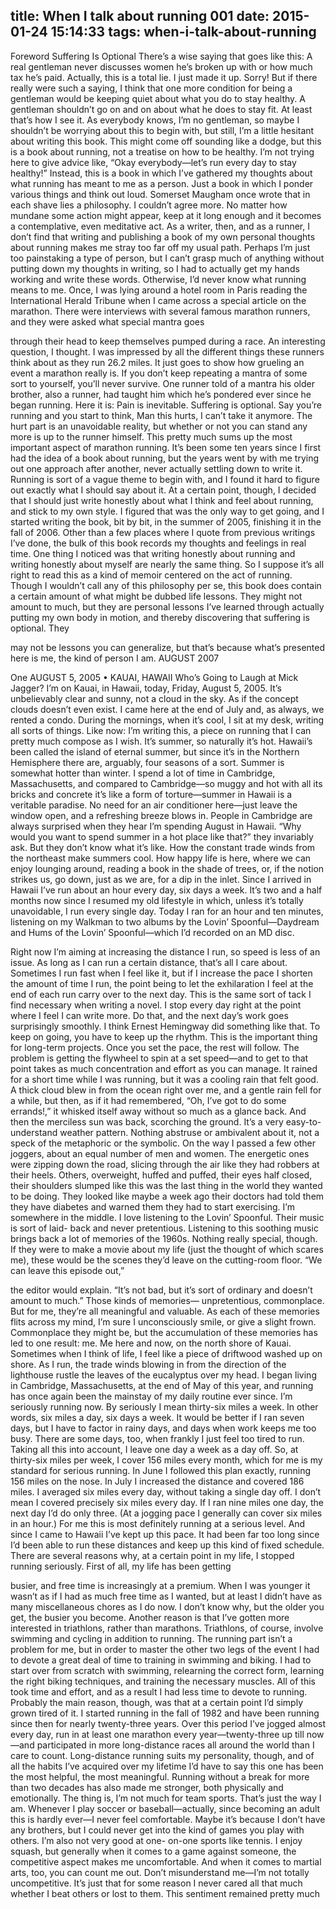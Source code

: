title: When I talk about running 001
date: 2015-01-24 15:14:33
tags: when-i-talk-about-running
---



  Foreword  Suffering Is Optional  There’s a wise saying that goes like this: A real gentleman never discusses women he’s broken up with or how much tax he’s paid. Actually, this is a total lie. I just made it up. Sorry! But if there really were such a saying, I think that one more condition for being a gentleman would be keeping quiet about what you do to stay healthy. A gentleman shouldn’t go on and on about what he does to stay fit. At least that’s how I see it.  As everybody knows, I’m no gentleman, so maybe I shouldn’t be worrying about this to begin with, but still, I’m a little hesitant about writing this book. This might come off sounding like a dodge, but this is a book about running, not a treatise on how to be healthy. I’m not trying here to give advice like, “Okay everybody—let’s run every day to stay healthy!” Instead, this is a book in which I’ve gathered my thoughts about what running has meant to me as a person. Just a book in which I ponder various things and think out loud.  Somerset Maugham once wrote that in each shave lies a philosophy. I couldn’t agree more. No matter how mundane some action might appear, keep at it long enough and it becomes a contemplative, even meditative act. As a writer, then, and as a runner, I don’t find that writing and publishing a book of my own personal thoughts about running makes me stray too far off my usual path. Perhaps I’m just too painstaking a type of person, but I can’t grasp much of anything without putting down my thoughts in writing, so I had to actually get my hands working and write these words. Otherwise, I’d never know what running means to me.  Once, I was lying around a hotel room in Paris reading the International Herald Tribune when I came across a special article on the marathon. There were interviews with several famous marathon runners, and they were asked what special mantra goes

  through their head to keep themselves pumped during a race. An interesting question, I thought. I was impressed by all the different things these runners think about as they run 26.2 miles. It just goes to show how grueling an event a marathon really is. If you don’t keep repeating a mantra of some sort to yourself, you’ll never survive.  One runner told of a mantra his older brother, also a runner, had taught him which he’s pondered ever since he began running. Here it is: Pain is inevitable. Suffering is optional. Say you’re running and you start to think, Man this hurts, I can’t take it anymore. The hurt part is an unavoidable reality, but whether or not you can stand any more is up to the runner himself. This pretty much sums up the most important aspect of marathon running.  It’s been some ten years since I first had the idea of a book about running, but the years went by with me trying out one approach after another, never actually settling down to write it. Running is sort of a vague theme to begin with, and I found it hard to figure out exactly what I should say about it.  At a certain point, though, I decided that I should just write honestly about what I think and feel about running, and stick to my own style. I figured that was the only way to get going, and I started writing the book, bit by bit, in the summer of 2005, finishing it in the fall of 2006. Other than a few places where I quote from previous writings I’ve done, the bulk of this book records my thoughts and feelings in real time. One thing I noticed was that writing honestly about running and writing honestly about myself are nearly the same thing. So I suppose it’s all right to read this as a kind of memoir centered on the act of running.  Though I wouldn’t call any of this philosophy per se, this book does contain a certain amount of what might be dubbed life lessons. They might not amount to much, but they are personal lessons I’ve learned through actually putting my own body in motion, and thereby discovering that suffering is optional. They

  may not be lessons you can generalize, but that’s because what’s presented here is me, the kind of person I am.  AUGUST 2007

  One  AUGUST 5, 2005 • KAUAI, HAWAII  Who’s Going to Laugh at Mick Jagger?  I’m on Kauai, in Hawaii, today, Friday, August 5, 2005. It’s unbelievably clear and sunny, not a cloud in the sky. As if the concept clouds doesn’t even exist. I came here at the end of July and, as always, we rented a condo. During the mornings, when it’s cool, I sit at my desk, writing all sorts of things. Like now: I’m writing this, a piece on running that I can pretty much compose as I wish. It’s summer, so naturally it’s hot. Hawaii’s been called the island of eternal summer, but since it’s in the Northern Hemisphere there are, arguably, four seasons of a sort. Summer is somewhat hotter than winter. I spend a lot of time in Cambridge, Massachusetts, and compared to Cambridge—so muggy and hot with all its bricks and concrete it’s like a form of torture—summer in Hawaii is a veritable paradise. No need for an air conditioner here—just leave the window open, and a refreshing breeze blows in. People in Cambridge are always surprised when they hear I’m spending August in Hawaii. “Why would you want to spend summer in a hot place like that?” they invariably ask. But they don’t know what it’s like. How the constant trade winds from the northeast make summers cool. How happy life is here, where we can enjoy lounging around, reading a book in the shade of trees, or, if the notion strikes us, go down, just as we are, for a dip in the inlet.  Since I arrived in Hawaii I’ve run about an hour every day, six days a week. It’s two and a half months now since I resumed my old lifestyle in which, unless it’s totally unavoidable, I run every single day. Today I ran for an hour and ten minutes, listening on my Walkman to two albums by the Lovin’ Spoonful—Daydream and Hums of the Lovin’ Spoonful—which I’d recorded on an MD disc.

  Right now I’m aiming at increasing the distance I run, so speed is less of an issue. As long as I can run a certain distance, that’s all I care about. Sometimes I run fast when I feel like it, but if I increase the pace I shorten the amount of time I run, the point being to let the exhilaration I feel at the end of each run carry over to the next day. This is the same sort of tack I find necessary when writing a novel. I stop every day right at the point where I feel I can write more. Do that, and the next day’s work goes surprisingly smoothly. I think Ernest Hemingway did something like that. To keep on going, you have to keep up the rhythm. This is the important thing for long-term projects. Once you set the pace, the rest will follow. The problem is getting the flywheel to spin at a set speed—and to get to that point takes as much concentration and effort as you can manage.  It rained for a short time while I was running, but it was a cooling rain that felt good. A thick cloud blew in from the ocean right  over me, and a gentle rain fell for a while, but then, as if it had remembered, “Oh, I’ve got to do some errands!,” it whisked itself away without so much as a glance back. And then the merciless sun was back, scorching the ground. It’s a very easy-to- understand weather pattern. Nothing abstruse or ambivalent about it, not a speck of the metaphoric or the symbolic. On the way I passed a few other joggers, about an equal number of men and women. The energetic ones were zipping down the road, slicing through the air like they had robbers at their heels. Others, overweight, huffed and puffed, their eyes half closed, their shoulders slumped like this was the last thing in the world they wanted to be doing. They looked like maybe a week ago their doctors had told them they have diabetes and warned them they had to start exercising. I’m somewhere in the middle.  I love listening to the Lovin’ Spoonful. Their music is sort of laid- back and never pretentious. Listening to this soothing music brings back a lot of memories of the 1960s. Nothing really special, though. If they were to make a movie about my life (just the thought of which scares me), these would be the scenes they’d leave on the cutting-room floor. “We can leave this episode out,”

  the editor would explain. “It’s not bad, but it’s sort of ordinary and doesn’t amount to much.” Those kinds of memories— unpretentious, commonplace. But for me, they’re all meaningful and valuable. As each of these memories flits across my mind, I’m sure I unconsciously smile, or give a slight frown. Commonplace they might be, but the accumulation of these memories has led to one result: me. Me here and now, on the north shore of Kauai. Sometimes when I think of life, I feel like a piece of driftwood washed up on shore.  As I run, the trade winds blowing in from the direction of the lighthouse rustle the leaves of the eucalyptus over my head.  I began living in Cambridge, Massachusetts, at the end of May of this year, and running has once again been the mainstay of my daily routine ever since. I’m seriously running now. By seriously I mean thirty-six miles a week. In other words, six miles a day, six days a week. It would be better if I ran seven days, but I have to factor in rainy days, and days when work keeps me too busy. There are some days, too, when frankly I just feel too tired to run. Taking all this into account, I leave one day a week as a day off. So, at thirty-six miles per week, I cover 156 miles every month, which for me is my standard for serious running.  In June I followed this plan exactly, running 156 miles on the nose. In July I increased the distance and covered 186 miles. I averaged six miles every day, without taking a single day off. I don’t mean I covered precisely six miles every day. If I ran nine miles one day, the next day I’d do only three. (At a jogging pace I generally can cover six miles in an hour.) For me this is most definitely running at a serious level. And since I came to Hawaii I’ve kept up this pace. It had been far too long since I’d been able to run these distances and keep up this kind of fixed schedule.  There are several reasons why, at a certain point in my life, I stopped running seriously. First of all, my life has been getting

  busier, and free time is increasingly at a premium. When I was younger it wasn’t as if I had as much free time as I wanted, but at least I didn’t have as many miscellaneous chores as I do now. I don’t know why, but the older you get, the busier you become. Another reason is that I’ve gotten more interested in triathlons, rather than marathons. Triathlons, of course, involve swimming and cycling in addition to running. The running part isn’t a problem for me, but in order to master the other two legs of the event I had to devote a great deal of time to training in swimming and biking. I had to start over from scratch with swimming, relearning the correct form, learning the right biking techniques, and training the necessary muscles. All of this took time and effort, and as a result I had less time to devote to running.  Probably the main reason, though, was that at a certain point I’d simply grown tired of it. I started running in the fall of 1982 and have been running since then for nearly twenty-three years. Over this period I’ve jogged almost every day, run in at least one marathon every year—twenty-three up till now—and participated in more long-distance races all around the world than I care to count. Long-distance running suits my personality, though, and of all the habits I’ve acquired over my lifetime I’d have to say this one has been the most helpful, the most meaningful. Running without a break for more than two decades has also made me stronger, both physically and emotionally.  The thing is, I’m not much for team sports. That’s just the way I am. Whenever I play soccer or baseball—actually, since becoming an adult this is hardly ever—I never feel comfortable. Maybe it’s because I don’t have any brothers, but I could never get into the kind of games you play with others. I’m also not very good at one- on-one sports like tennis. I enjoy squash, but generally when it comes to a game against someone, the competitive aspect makes me uncomfortable. And when it comes to martial arts, too, you can count me out.  Don’t misunderstand me—I’m not totally uncompetitive. It’s just that for some reason I never cared all that much whether I beat others or lost to them. This sentiment remained pretty much

